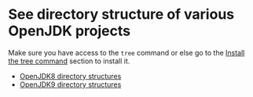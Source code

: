 # See directory structure of various OpenJDK projects

Make sure you have access to the ```tree``` command or else go to the [Install the tree command](../adopt-openjdk-getting-started/install_the_tree_command.md) section to install it.

* [OpenJDK8 directory structures](openjdk8_directory_structures.md)
* [OpenJDK9 directory structures](openjdk9_directory_structures.md)